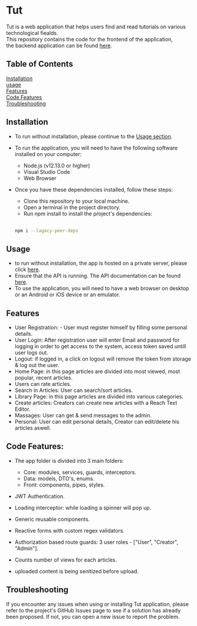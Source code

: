 # Tut

Tut is a web application that helps users find and read tutorials on various technological fiealds.<br> 
This repository contains the code for the frontend of the application,<br>
the backend application can be found <a href="https://github.com/yehonatan604/TutAppAPI">here</a>.

## Table of Contents

[Installation](#installation) <br>
[usage](#usage) <br>
[Features](#features) <br>
[Code Features](#code-features) <br>
[Troubleshooting](#troubleshooting)

## Installation

- To run without installation, please continue to the [Usage section](#usage).
- To run the application, you will need to have the following software installed on your computer:

  - Node.js (v12.13.0 or higher)
  - Visual Studio Code
  - Web Browser

- Once you have these dependencies installed, follow these steps:

  - Clone this repository to your local machine.
  - Open a terminal in the project directory.
  - Run npm install to install the project's dependencies:
  
  <br>
  
  ```bash
  npm i --lagacy-peer-deps
  
  ```

## Usage

- to run without installation, the app is hosted on a private server, please click [here](https://yehonatan.moravia.co.il/tut/).
- Ensure that the API is running. The API documentation can be found [here](https://tutappapi-yehonatan.azurewebsites.net/swagger/index.html).
- To use the application, you will need to have a web browser on desktop or an Android or iOS device or an emulator. 

## Features

- User Registration: - User must register himself by filling some personal details.
- User Login: After registration user will enter Email and password for logging in order to get access to the system, access token saved untill user logs out.
- Logout: if logged in, a click on logout will remove the token from storage & log out the user.
- Home Page: in this page articles are divided into most viewed, most popular, recent articles.
- Users can rate articles.
- Search in Articles: User can search/sort articles.
- Library Page: in this page articles are divided into various categories.
- Create articles: Creators can create new articles with a Reach Text Editor.
- Massages: User can get & send messages to the admin.
- Personal: User can edit personal details, Creator can edit/delete his articles aswell.

## Code Features:

- The app folder is divided into 3 main folders:

  - Core: modules, services, guards, interceptors.
  - Data: models, DTO's, enums.
  - Front: components, pipes, styles.
  
- JWT Authentication.
- Loading interceptor: while loading a spinner will pop up.
- Generic reusable components.
- Reactive forms with custom regex validators.
- Authorization based route guards: 3 user roles - ["User", "Creator", "Admin"].
- Counts number of views for each articles.
- uploaded content is being senitized before upload.

## Troubleshooting
If you encounter any issues when using or installing Tut application, please refer to the project's GitHub Issues page to see if a solution has already been proposed. If not, you can open a new issue to report the problem.
